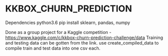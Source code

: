 # KKBOX_CHURN_PREDICTION

Dependencies
python3.6
pip install sklearn, pandas, numpy

Done as a group project for a Kaggle competition - https://www.kaggle.com/c/kkbox-churn-prediction-challenge/data
Training and testing data can be gotten from the link. use create_compiled_data to compile train and test data into one csv each.
